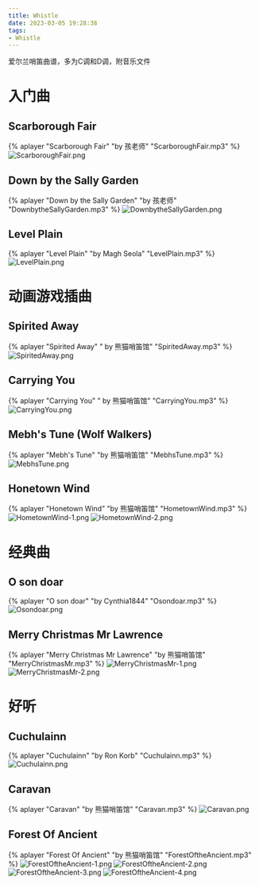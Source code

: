 ```yaml
---
title: Whistle
date: 2023-03-05 19:28:38
tags:
- Whistle
---
```


爱尔兰哨笛曲谱，多为C调和D调，附音乐文件

<!-- more -->
# 入门曲
## Scarborough Fair
{% aplayer "Scarborough Fair" "by 孩老师" "ScarboroughFair.mp3" %}
![ScarboroughFair.png](ScarboroughFair.png)

## Down by the Sally Garden
{% aplayer "Down by the Sally Garden" "by 孩老师" "DownbytheSallyGarden.mp3" %}
![DownbytheSallyGarden.png](DownbytheSallyGarden.png)

## Level Plain
{% aplayer "Level Plain" "by Magh Seola" "LevelPlain.mp3" %}
![LevelPlain.png](LevelPlain.png)

# 动画游戏插曲
## Spirited Away
{% aplayer "Spirited Away" " by 熊猫哨笛馆" "SpiritedAway.mp3" %}
![SpiritedAway.png](SpiritedAway.png)

## Carrying You
{% aplayer "Carrying You" " by 熊猫哨笛馆" "CarryingYou.mp3" %}
![CarryingYou.png](CarryingYou.png)

## Mebh's Tune (Wolf Walkers)
{% aplayer "Mebh's Tune" "by 熊猫哨笛馆" "MebhsTune.mp3" %}
![MebhsTune.png](MebhsTune.png)

## Honetown Wind
{% aplayer "Honetown Wind" "by 熊猫哨笛馆" "HometownWind.mp3" %}
![HometownWind-1.png](HometownWind-1.png)
![HometownWind-2.png](HometownWind-2.png)

# 经典曲
## O son doar
{% aplayer "O son doar" "by Cynthia1844" "Osondoar.mp3" %}
![Osondoar.png](Osondoar.png)

## Merry Christmas Mr Lawrence
{% aplayer "Merry Christmas Mr Lawrence" "by 熊猫哨笛馆" "MerryChristmasMr.mp3" %}
![MerryChristmasMr-1.png](MerryChristmasMr-1.png)
![MerryChristmasMr-2.png](MerryChristmasMr-2.png)

# 好听
## Cuchulainn
{% aplayer "Cuchulainn" "by Ron Korb" "Cuchulainn.mp3" %}
![Cuchulainn.png](Cuchulainn.png)

## Caravan
{% aplayer "Caravan" "by 熊猫哨笛馆" "Caravan.mp3" %}
![Caravan.png](Caravan.png)

## Forest Of Ancient
{% aplayer "Forest Of Ancient" "by 熊猫哨笛馆" "ForestOftheAncient.mp3" %}
![ForestOftheAncient-1.png](ForestOftheAncient-1.png)
![ForestOftheAncient-2.png](ForestOftheAncient-2.png)
![ForestOftheAncient-3.png](ForestOftheAncient-3.png)
![ForestOftheAncient-4.png](ForestOftheAncient-4.png)